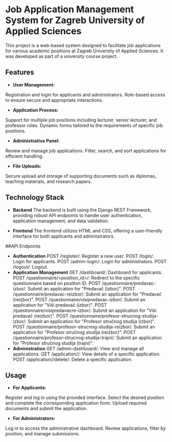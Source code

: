 # Job Application Management System for Zagreb University of Applied Sciences
This project is a web-based system designed to facilitate job applications for various academic positions at Zagreb University of Applied Sciences. It was developed as part of a university course project.

## Features
- **User Management:**

Registration and login for applicants and administrators.
Role-based access to ensure secure and appropriate interactions.
- **Application Process:**

Support for multiple job positions including lecturer, senior lecturer, and professor roles.
Dynamic forms tailored to the requirements of specific job positions.
- **Administrative Panel:**

Review and manage job applications.
Filter, search, and sort applications for efficient handling.
- **File Uploads:**

Secure upload and storage of supporting documents such as diplomas, teaching materials, and research papers.
## Technology Stack
- **Backend**
The backend is built using the Django REST Framework, providing robust API endpoints to handle user authentication, application management, and data validation.

- **Frontend**
The frontend utilizes HTML and CSS, offering a user-friendly interface for both applicants and administrators.

##API Endpoints
- **Authentication**
POST /register/: Register a new user.
POST /login/: Login for applicants.
POST /admin-login/: Login for administrators.
POST /logout/: Logout.
- **Application Management**
GET /dashboard/: Dashboard for applicants.
POST /questionnaire/<position_id>/: Redirect to the specific questionnaire based on position ID.
POST /questionnaire/predavac-izbor/: Submit an application for "Predavač (izbor)".
POST /questionnaire/predavac-reizbor/: Submit an application for "Predavač (reizbor)".
POST /questionnaire/visipredavac-izbor/: Submit an application for "Viši predavač (izbor)".
POST /questionnaire/visipredavacre-izbor/: Submit an application for "Viši predavač (reizbor)".
POST /questionnaire/profesor-strucnog-studija-izbor/: Submit an application for "Profesor stručnog studija (izbor)".
POST /questionnaire/profesor-strucnog-studija-reizbor/: Submit an application for "Profesor stručnog studija (reizbor)".
POST /questionnaire/profesor-strucnog-studija-trajni/: Submit an application for "Profesor stručnog studija (trajni)".
- **Administration**
GET /admin-dashboard/: View and manage all applications.
GET /application/<id>/: View details of a specific application.
POST /application/<id>/delete/: Delete a specific application.
## Usage
- **For Applicants:**

Register and log in using the provided interface.
Select the desired position and complete the corresponding application form.
Upload required documents and submit the application.
- **For Administrators:**

Log in to access the administrative dashboard.
Review applications, filter by position, and manage submissions.
